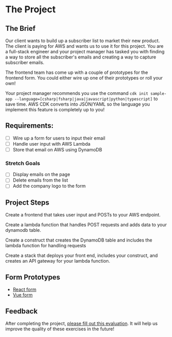 # The Project

## The Brief

Our client wants to build up a subscriber list to market their new product. The client is paying for AWS and wants us to use it for this project. You are a full-stack engineer and your project manager has tasked you with finding a way to store all the subscriber's emails and creating a way to capture subscriber emails.

The frontend team has come up with a couple of prototypes for the frontend form. You could either wire up one of their prototypes or roll your own!

Your project manager recommends you use the command `cdk init sample-app --language=[csharp|fsharp|java|javascript|python|typescript]` to save time. AWS CDK converts into JSON/YAML so the language you implement this feature is completely up to you!

## Requirements:

- [ ] Wire up a form for users to input their email
- [ ] Handle user input with AWS Lambda
- [ ] Store that email on AWS using DynamoDB

### Stretch Goals
- [ ] Display emails on the page
- [ ] Delete emails from the list
- [ ] Add the company logo to the form

## Project Steps

Create a frontend that takes user input and POSTs to your AWS endpoint.

Create a lambda function that handles POST requests and adds data to your dynamodb table. 

Create a construct that creates the DynamoDB table and includes the lambda function for handling requests

Create a stack that deploys your front end, includes your construct, and creates an API gateway for your lambda function.

## Form Prototypes

- [React form](https://codesandbox.io/s/nervous-lalande-m9xgb?file=/src/App.js)
- [Vue form](https://github.com/Creeland/AWS-CDK-Vue-Frontend)

## Feedback

After completing the project, [please fill out this evaluation](https://airtable.com/embed/shrThRDOgN2BX3tMt?backgroundColor=blue). It will help us improve the quality of these exercises in the future!
